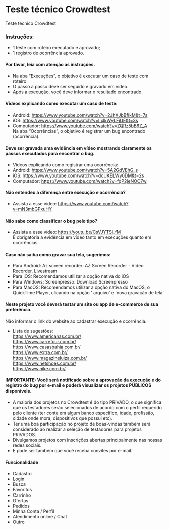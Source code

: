 # Teste técnico Crowdtest
Teste técnico Crowdtest

### Instruções:

- 1 teste com roteiro executado e aprovado;
- 1 registro de ocorrência aprovado.

#### Por favor, leia com atenção as instruções.

- Na aba “Execuções”, o objetivo é executar um caso de teste com roteiro. <br>
- O passo a passo deve ser seguido e gravado em vídeo.  <br>
- Após a execução, você deve informar o resultado encontrado. <br>

#### Vídeos explicando como executar um caso de teste:<br>
- Android: https://www.youtube.com/watch?v=2JhXJbBfIkM&t=7s  <br>
- iOS: https://www.youtube.com/watch?v=LxlkWyLFjUE&t=3s  <br>
- Computador: https://www.youtube.com/watch?v=ZQRz5bB6Z_A <br>
Na aba “Ocorrências”, o objetivo é registrar um bug encontrado (ocorrência).<br>

#### Deve ser gravada uma evidência em vídeo mostrando claramente os passos executados para encontrar o bug.<br>
- Vídeos explicando como registrar uma ocorrência: <br> 
- Android: https://www.youtube.com/watch?v=5A2GdVEhG_s <br>
- iOS: https://www.youtube.com/watch?v=dcUKELWy0DM&t=2s <br>
- Computador: https://www.youtube.com/watch?v=fqP2jeNOO7w <br>
  
#### Não entendeu a diferença entre execução e ocorrência? 
- Assista a esse vídeo: https://www.youtube.com/watch?v=mN3mbGPxuHY <br>

####  Não sabe como classificar o bug pelo tipo? 
- Assista a esse vídeo: https://youtu.be/CsVJYTSl_fM <br>
É obrigatória a evidência em vídeo tanto em execuções quanto em ocorrências. <br>

#### Caso não saiba como gravar sua tela, sugerimos:
- Para Android: Az screen recorder: AZ Screen Recorder - Video Recorder, Livestream <br>
- Para iOS: Recomendamos utilizar a opção nativa do iOS <br>
- Para Windows: Screenpresso:  Download Screenpresso <br>
- Para MacOS: Recomendamos utilizar a opção nativa do MacOS, o QuickTime Player, clicando na opção ' arquivo' e 'nova gravação de tela' <br>

#### Neste projeto você deverá testar um site ou app de e-commerce de sua preferência.
Não informar o link do website ao cadastrar execução e ocorrência. <br>
- Lista de sugestões:<br>
https://www.americanas.com.br/ <br>
https://www.carrefour.com.br/ <br>
https://www.casasbahia.com.br/ <br>
https://www.extra.com.br/ <br>
https://www.magazineluiza.com.br/ <br>
https://www.netshoes.com.br/ <br>
https://www.nike.com.br/ <br>

#### IMPORTANTE: Você será notificado sobre a aprovação da execução e do registro do bug por e-mail e poderá visualizar os projetos PÚBLICOS disponíveis.
- A maioria dos projetos no Crowdtest é do tipo PRIVADO, o que significa que os testadores serão selecionados de acordo com o perfil requerido pelo cliente (ter conta em algum banco específico, idade, profissão, cidade onde mora, dispositivos que possui etc). <br>
- Ter uma boa participação no projeto de boas-vindas também será considerado ao realizar a seleção de testadores para projetos PRIVADOS. <br>
- Divulgamos projetos com inscrições abertas principalmente nas nossas redes sociais. <br>
- E pode ser também que você receba convites por e-mail. <br>

#### Funcionalidade
- Cadastro <br>
- Login <br>
- Busca <br>
- Favoritos <br>
- Carrinho <br>
- Ofertas <br>
- Pedidos <br>
- Minha Conta / Perfil <br>
- Atendimento online / Chat <br>
- Outro <br>

